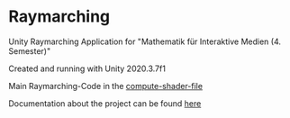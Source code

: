 # Raymarching
Unity Raymarching Application for "Mathematik für Interaktive Medien (4. Semester)"

Created and running with Unity 2020.3.7f1

Main Raymarching-Code in the [compute-shader-file](/RaymarchingUnity/Assets/RaymarchingShader.compute)

Documentation about the project can be found [here](/Doc/coming_soon.txt)
